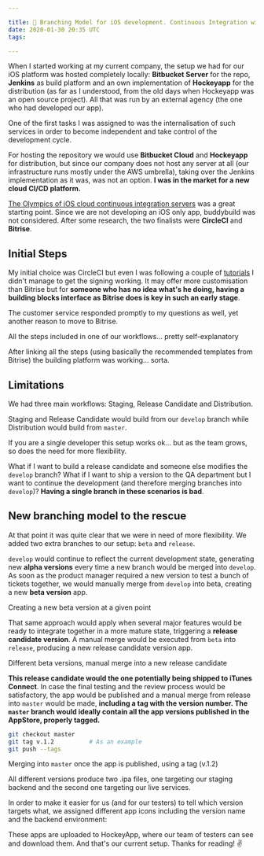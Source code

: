 ```yaml
---

title: 🌳 Branching Model for iOS development. Continuous Integration with Bitrise
date: 2020-01-30 20:35 UTC
tags:

---
```


When I started working at my current company, the setup we had for our iOS platform was hosted completely locally: **Bitbucket Server** for the repo, **Jenkins** as build platform and an own implementation of **Hockeyapp** for the distribution (as far as I understood, from the old days when Hockeyapp was an open source project). All that was run by an external agency (the one who had developed our app).

One of the first tasks I was assigned to was the internalisation of such services in order to become independent and take control of the development cycle.

For hosting the repository we would use **Bitbucket Cloud** and **Hockeyapp** for distribution, but since our company does not host any server at all (our infrastructure runs mostly under the AWS umbrella), taking over the Jenkins implementation as it was, was not an option. **I was in the market for a new cloud CI/CD platform.**

[The Olympics of iOS cloud continuous integration servers][olimpics] was a great starting point. Since we are not developing an iOS only app, buddybuild was not considered. After some research, the two finalists were **CircleCI** and **Bitrise**.

## Initial Steps

My initial choice was CircleCI but even I was following a couple of [tutorials][tutorials] I didn't manage to get the signing working. It may offer more customisation than Bitrise but for **someone who has no idea what's he doing, having a building blocks interface as Bitrise does is key in such an early stage**.

The customer service responded promptly to my questions as well, yet another reason to move to Bitrise.

All the steps included in one of our workflows… pretty self-explanatory

After linking all the steps (using basically the recommended templates from Bitrise) the building platform was working… sorta.

## Limitations

We had three main workflows: Staging, Release Candidate and Distribution.

Staging and Release Candidate would build from our `develop` branch while Distribution would build from `master`.

If you are a single developer this setup works ok… but as the team grows, so does the need for more flexibility.

What if I want to build a release candidate and someone else modifies the `develop` branch? What if I want to ship a version to the QA department but I want to continue the development (and therefore merging branches into `develop`)? **Having a single branch in these scenarios is bad**.

## New branching model to the rescue

At that point it was quite clear that we were in need of more flexibility. We added two extra branches to our setup: `beta` and `release`.

`develop` would continue to reflect the current development state, generating new **alpha versions** every time a new branch would be merged into `develop`. As soon as the product manager required a new version to test a bunch of tickets together, we would manually merge from `develop` into beta, creating a new **beta version** app.

Creating a new beta version at a given point

That same approach would apply when several major features would be ready to integrate together in a more mature state, triggering a **release candidate version**. A manual merge would be executed from `beta` into `release`, producing a new release candidate version app.

Different beta versions, manual merge into a new release candidate

**This release candidate would the one potentially being shipped to iTunes Connect**. In case the final testing and the review process would be satisfactory, the app would be published and a manual merge from release into `master` would be made, **including a tag with the version number. The `master` branch would ideally contain all the app versions published in the AppStore, properly tagged.**

```bash
git checkout master
git tag v.1.2          # As an example
git push --tags
```

Merging into `master` once the app is published, using a tag (v.1.2)

All different versions produce two .ipa files, one targeting our staging backend and the second one targeting our live services.

In order to make it easier for us (and for our testers) to tell which version targets what, we assigned different app icons including the version name and the backend environment:

These apps are uploaded to HockeyApp, where our team of testers can see and download them.
And that's our current setup. Thanks for reading! ✌️

[olimpics]:https://medium.com/xcblog/olympics-of-top-5-cloud-ios-continuous-integration-servers-fcaa6c79468d
[tutorials]:https://medium.com/sixt-labs-techblog/continuous-integration-and-delivery-at-sixt-91ca215670a0